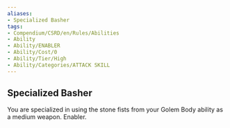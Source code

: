 ```yaml
---
aliases:
- Specialized Basher
tags:
- Compendium/CSRD/en/Rules/Abilities
- Ability
- Ability/ENABLER
- Ability/Cost/0
- Ability/Tier/High
- Ability/Categories/ATTACK SKILL
---
```


  
## Specialized Basher  
You are specialized in using the stone fists from your Golem Body ability as a medium weapon. Enabler. 